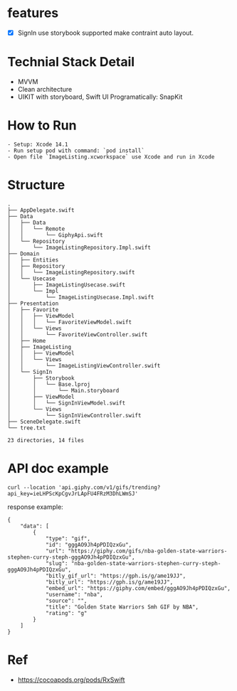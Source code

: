 # features
 - [x] SignIn use storybook supported make contraint auto layout.
 

# Technial Stack Detail
  - MVVM
  - Clean architecture
  - UIKIT with storyboard, Swift UI Programatically: SnapKit
# How to Run
    - Setup: Xcode 14.1
    - Run setup pod with command: `pod install`
    - Open file `ImageListing.xcworkspace` use Xcode and run in Xcode

# Structure

```
.
├── AppDelegate.swift
├── Data
│   ├── Data
│   │   └── Remote
│   │       └── GiphyApi.swift
│   └── Repository
│       └── ImageListingRepository.Impl.swift
├── Domain
│   ├── Entities
│   ├── Repository
│   │   └── ImageListingRepository.swift
│   └── Usecase
│       ├── ImageListingUsecase.swift
│       └── Impl
│           └── ImageListingUsecase.Impl.swift
├── Presentation
│   ├── Favorite
│   │   ├── ViewModel
│   │   │   └── FavoriteViewModel.swift
│   │   └── Views
│   │       └── FavoriteViewController.swift
│   ├── Home
│   ├── ImageListing
│   │   ├── ViewModel
│   │   └── Views
│   │       └── ImageListingViewController.swift
│   └── SignIn
│       ├── Storybook
│       │   └── Base.lproj
│       │       └── Main.storyboard
│       ├── ViewModel
│       │   └── SignInViewModel.swift
│       └── Views
│           └── SignInViewController.swift
├── SceneDelegate.swift
└── tree.txt

23 directories, 14 files

```

# API doc example

```
curl --location 'api.giphy.com/v1/gifs/trending?api_key=ieLHPScKpCgvJrLApFU4FRzM3DhLWmSJ'
```

response example:
```
{
    "data": [
        {
            "type": "gif",
            "id": "gggAO9Jh4pPDIQzxGu",
            "url": "https://giphy.com/gifs/nba-golden-state-warriors-stephen-curry-steph-gggAO9Jh4pPDIQzxGu",
            "slug": "nba-golden-state-warriors-stephen-curry-steph-gggAO9Jh4pPDIQzxGu",
            "bitly_gif_url": "https://gph.is/g/ame19JJ",
            "bitly_url": "https://gph.is/g/ame19JJ",
            "embed_url": "https://giphy.com/embed/gggAO9Jh4pPDIQzxGu",
            "username": "nba",
            "source": "",
            "title": "Golden State Warriors Smh GIF by NBA",
            "rating": "g"
        }
    ]
}
```

# Ref
 - https://cocoapods.org/pods/RxSwift